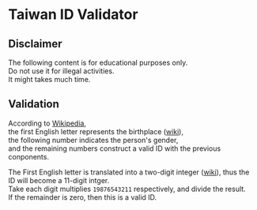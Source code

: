 # Taiwan ID Validator  
  
## Disclaimer
The following content is for educational purposes only.  
Do not use it for illegal activities.  
It might takes much time.  
  
## Validation  
According to [Wikipedia](https://zh.wikipedia.org/wiki/%E4%B8%AD%E8%8F%AF%E6%B0%91%E5%9C%8B%E5%9C%8B%E6%B0%91%E8%BA%AB%E5%88%86%E8%AD%89#%E9%A9%97%E8%AD%89%E8%A6%8F%E5%89%87),  
the first English letter represents the birthplace ([wiki](https://zh.wikipedia.org/wiki/%E4%B8%AD%E8%8F%AF%E6%B0%91%E5%9C%8B%E5%9C%8B%E6%B0%91%E8%BA%AB%E5%88%86%E8%AD%89#%E7%B7%A8%E8%99%9F%E8%A6%8F%E5%89%87)),  
the following number indicates the person's gender,  
and the remaining numbers construct a valid ID with the previous conponents.  

The First English letter is translated into a two-digit integer ([wiki](https://zh.wikipedia.org/wiki/%E4%B8%AD%E8%8F%AF%E6%B0%91%E5%9C%8B%E5%9C%8B%E6%B0%91%E8%BA%AB%E5%88%86%E8%AD%89#%E7%B7%A8%E8%99%9F%E8%A6%8F%E5%89%87)), thus the ID will become a 11-digit intger.  
Take each digit multiplies `19876543211` respectively, and divide the result.  
If the remainder is zero, then this is a valid ID.  

[wiki]: [Wikipedia]()
